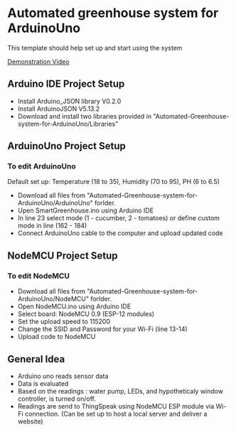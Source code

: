 # Automated greenhouse system for ArduinoUno

This template should help set up and start using the system

[Demonstration Video]()


## Arduino IDE Project Setup

- Install Arduino_JSON library V0.2.0
- Install ArduinoJSON V5.13.2
- Download and install two libraries provided in "Automated-Greenhouse-system-for-ArduinoUno/Libraries"

## ArduinoUno Project Setup

### To edit ArduinoUno

Default set up: Temperature (18 to 35), Humidity (70 to 95), PH (6 to 6.5)

- Download all files from "Automated-Greenhouse-system-for-ArduinoUno/ArduinoUno" forlder.
- Upen SmartGreenhouse.ino using Arduino IDE
- In line 23 select mode (1 - cucumber, 2 - tomatoes) or define custom mode in line (162 - 184)
- Connect ArduinoUno cable to the computer and upload updated code

## NodeMCU Project Setup

### To edit NodeMCU

- Download all files from "Automated-Greenhouse-system-for-ArduinoUno/NodeMCU" forlder.
- Open NodeMCU.ino using Arduino IDE
- Select board: NodeMCU 0.9 (ESP-12 modules)
- Set the upload speed to 115200
- Change the SSID and Password for your Wi-Fi (line 13-14)
- Upload code to NodeMCU 


## General Idea

- Arduino uno reads sensor data
- Data is evaluated
- Based on the readings : water pump, LEDs, and hypotheticaly window controller, is turned on/off.
- Readings are send to ThingSpeak using NodeMCU ESP module via Wi-Fi connection. (Can be set up to host a local server and deliver a website)
